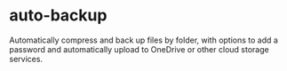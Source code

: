 # auto-backup
Automatically compress and back up files by folder, with options to add a password and automatically upload to OneDrive or other cloud storage services.
